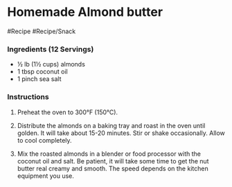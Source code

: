 

# Homemade Almond butter

#Recipe 
#Recipe/Snack 

### Ingredients (12 Servings)

-   ½ lb (1½ cups) almonds
-   1 tbsp coconut oil
-   1 pinch sea salt

### Instructions

1.  Preheat the oven to 300°F (150°C).
    
2.  Distribute the almonds on a baking tray and roast in the oven until golden. It will take about 15-20 minutes. Stir or shake occasionally. Allow to cool completely.
    
3.  Mix the roasted almonds in a blender or food processor with the coconut oil and salt. Be patient, it will take some time to get the nut butter real creamy and smooth. The speed depends on the kitchen equipment you use.

